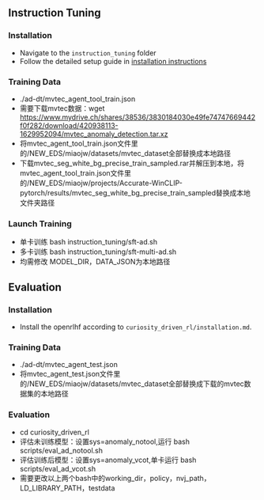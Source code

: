 ## Instruction Tuning
### Installation
- Navigate to the `instruction_tuning` folder
- Follow the detailed setup guide in [installation instructions](instruction_tuning/install/install.md)
### Training Data
- ./ad-dt/mvtec_agent_tool_train.json
- 需要下载mvtec数据：wget https://www.mydrive.ch/shares/38536/3830184030e49fe74747669442f0f282/download/420938113-1629952094/mvtec_anomaly_detection.tar.xz
- 将mvtec_agent_tool_train.json文件里的/NEW_EDS/miaojw/datasets/mvtec_dataset全部替换成本地路径
- 下载mvtec_seg_white_bg_precise_train_sampled.rar并解压到本地，将mvtec_agent_tool_train.json文件里的/NEW_EDS/miaojw/projects/Accurate-WinCLIP-pytorch/results/mvtec_seg_white_bg_precise_train_sampled替换成本地文件夹路径
### Launch Training
- 单卡训练 bash instruction_tuning/sft-ad.sh
- 多卡训练 bash instruction_tuning/sft-multi-ad.sh
- 均需修改 MODEL_DIR，DATA_JSON为本地路径

## Evaluation
### Installation
- Install the openrlhf according to `curiosity_driven_rl/installation.md`.
### Training Data
- ./ad-dt/mvtec_agent_test.json
- 将mvtec_agent_test.json文件里的/NEW_EDS/miaojw/datasets/mvtec_dataset全部替换成下载的mvtec数据集的本地路径
### Evaluation
- cd curiosity_driven_rl
- 评估未训练模型：设置sys=anomaly_notool,运行 bash scripts/eval_ad_notool.sh
- 评估训练后模型：设置sys=anomaly_vcot,单卡运行 bash scripts/eval_ad_vcot.sh
- 需要更改以上两个bash中的working_dir，policy，nvj_path，LD_LIBRARY_PATH，testdata
